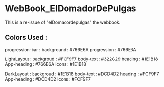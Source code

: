 # WebBook_ElDomadorDePulgas
This is a re-issue of "elDomadordepulgas" the webbook. 

## Colors Used :

progression-bar :
  background : #766E6A
  progression : #766E6A

LightLayout :
  backgroud : #FCF9F7
  body-text : #322C29
  heading : #1E1B18
  App-heading : #766E6A
  icons : #1E1B18
  
DarkLayout :
  backgroud : #1E1B18
  body-text : #DCD4D2
  heading : #FCF9F7
  App-heading : #DCD4D2
  icons : #FCF9F7

##
